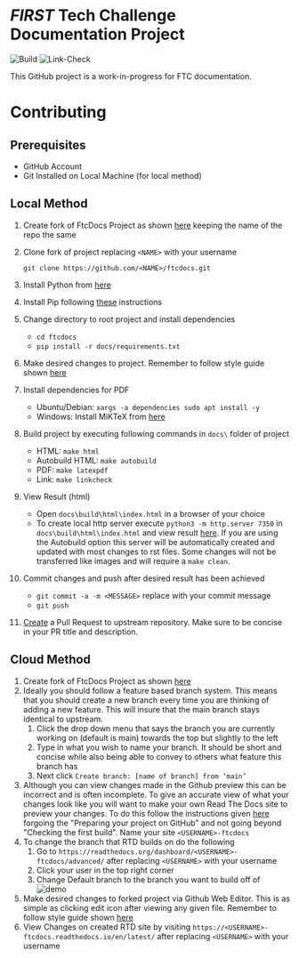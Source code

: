 *FIRST* Tech Challenge Documentation Project
==========================================
![Build](https://readthedocs.com/projects/first-tech-challenge-ftcdocs/badge/?version=latest) ![Link-Check](https://github.com/FIRST-Tech-Challenge/ftcdocs/actions/workflows/link-check.yaml/badge.svg)

This GitHub project is a work-in-progress for FTC documentation.

# Contributing

## Prerequisites

- GitHub Account
- Git Installed on Local Machine (for local method)

## Local Method

1. Create fork of FtcDocs Project as shown [here](https://docs.github.com/en/get-started/quickstart/fork-a-repo) keeping the name of the repo the same
2. Clone fork of project replacing `<NAME>` with your username

      `git clone https://github.com/<NAME>/ftcdocs.git`
3. Install Python from [here](https://www.python.org/downloads/)
4. Install Pip following [these](https://pip.pypa.io/en/stable/installation/) instructions
5. Change directory to root project and install dependencies
    - `cd ftcdocs`
    - `pip install -r docs/requirements.txt`
6. Make desired changes to project. Remember to follow style guide shown [here](https://docs.wpilib.org/en/stable/docs/contributing/frc-docs/style-guide.html)
7. Install dependencies for PDF
    - Ubuntu/Debian: `xargs -a dependencies sudo apt install -y`
    - Windows: Install MiKTeX from [here](https://miktex.org/download)
8. Build project by executing following commands in `docs\` folder of project
    - HTML: `make html`
    - Autobuild HTML: `make autobuild`
    - PDF: `make latexpdf`
    - Link: `make linkcheck`
9. View Result (html)
    - Open `docs\build\html\index.html` in a browser of your choice
    - To create local http server execute `python3 -m http.server 7350` in `docs\build\html\index.html` and view result [here](http://localhost:7350). If you are using the Autobuild option this server will be automatically created and updated with most changes to rst files. Some changes will not be transferred like images and will require a `make clean`.
10. Commit changes and push after desired result has been achieved
    - `git commit -a -m <MESSAGE>` replace <MESSAGE> with your commit message
    - `git push`
11. [Create](https://docs.github.com/en/pull-requests/collaborating-with-pull-requests/proposing-changes-to-your-work-with-pull-requests/creating-a-pull-request) a Pull Request to upstream repository. Make sure to be concise in your PR title and description. 

## Cloud Method


1. Create fork of FtcDocs Project as shown [here](https://docs.github.com/en/get-started/quickstart/fork-a-repo)
2. Ideally you should follow a feature based branch system. This means that you should create a new branch every time you are thinking of adding a new feature. This will insure that the main branch stays identical to upstream.
    1. Click the drop down menu that says the branch you are currently working on (default is main) towards the top but slightly to the left
    2. Type in what you wish to name your branch. It should be short and concise while also being able to convey to others what feature this branch has
    3. Next click `Create branch: [name of branch] from ‘main’`
3. Although you can view changes made in the Github preview this can be incorrect and is often incomplete. To give an accurate view of what your changes look like you will want to make your own Read The Docs site to preview your changes. To do this follow the instructions given [here](https://docs.readthedocs.io/en/stable/tutorial/index.html) forgoing the "Preparing your project on GitHub" and not going beyond "Checking the first build". Name your site `<USERNAME>-ftcdocs`
4. To change the branch that RTD builds on do the following
    1. Go to `https://readthedocs.org/dashboard/<USERNAME>-ftcdocs/advanced/` after replacing `<USERNAME>` with your username
    2. Click your user in the top right corner
    3. Change Default branch to the branch you want to build off of
    ![demo](https://media.discordapp.net/attachments/836704905364373547/992042745952751626/unknown.png)
5. Make desired changes to forked project via Github Web Editor. This is as simple as clicking edit icon after viewing any given file. Remember to follow style guide shown [here](https://docs.wpilib.org/en/stable/docs/contributing/frc-docs/style-guide.html)
6. View Changes on created RTD site by visiting `https://<USERNAME>-ftcdocs.readthedocs.io/en/latest/` after replacing `<USERNAME>` with your username

